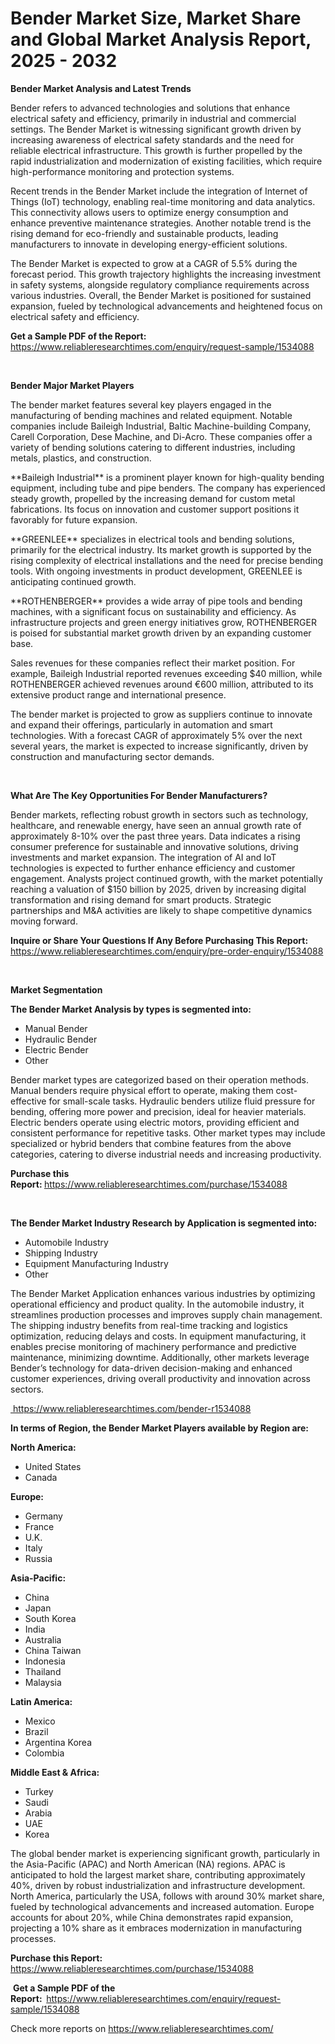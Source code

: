 <p><h1>Bender Market Size, Market Share and Global Market Analysis Report, 2025 - 2032</h1></p><p><strong>Bender Market Analysis and Latest Trends</strong></p>
<p><p>Bender refers to advanced technologies and solutions that enhance electrical safety and efficiency, primarily in industrial and commercial settings. The Bender Market is witnessing significant growth driven by increasing awareness of electrical safety standards and the need for reliable electrical infrastructure. This growth is further propelled by the rapid industrialization and modernization of existing facilities, which require high-performance monitoring and protection systems.</p><p>Recent trends in the Bender Market include the integration of Internet of Things (IoT) technology, enabling real-time monitoring and data analytics. This connectivity allows users to optimize energy consumption and enhance preventive maintenance strategies. Another notable trend is the rising demand for eco-friendly and sustainable products, leading manufacturers to innovate in developing energy-efficient solutions.</p><p>The Bender Market is expected to grow at a CAGR of 5.5% during the forecast period. This growth trajectory highlights the increasing investment in safety systems, alongside regulatory compliance requirements across various industries. Overall, the Bender Market is positioned for sustained expansion, fueled by technological advancements and heightened focus on electrical safety and efficiency.</p></p>
<p><strong>Get a Sample PDF of the Report:&nbsp;</strong> <a href="https://www.reliableresearchtimes.com/enquiry/request-sample/1534088?utm_campaign=3219&utm_medium=2&utm_source=Github&utm_content=ia&utm_term=08042025&utm_id=bender">https://www.reliableresearchtimes.com/enquiry/request-sample/1534088</a></p>
<p>&nbsp;</p>
<p><strong>Bender Major Market Players</strong></p>
<p><p>The bender market features several key players engaged in the manufacturing of bending machines and related equipment. Notable companies include Baileigh Industrial, Baltic Machine-building Company, Carell Corporation, Dese Machine, and Di-Acro. These companies offer a variety of bending solutions catering to different industries, including metals, plastics, and construction.</p><p>**Baileigh Industrial** is a prominent player known for high-quality bending equipment, including tube and pipe benders. The company has experienced steady growth, propelled by the increasing demand for custom metal fabrications. Its focus on innovation and customer support positions it favorably for future expansion.</p><p>**GREENLEE** specializes in electrical tools and bending solutions, primarily for the electrical industry. Its market growth is supported by the rising complexity of electrical installations and the need for precise bending tools. With ongoing investments in product development, GREENLEE is anticipating continued growth.</p><p>**ROTHENBERGER** provides a wide array of pipe tools and bending machines, with a significant focus on sustainability and efficiency. As infrastructure projects and green energy initiatives grow, ROTHENBERGER is poised for substantial market growth driven by an expanding customer base.</p><p>Sales revenues for these companies reflect their market position. For example, Baileigh Industrial reported revenues exceeding $40 million, while ROTHENBERGER achieved revenues around €600 million, attributed to its extensive product range and international presence. </p><p>The bender market is projected to grow as suppliers continue to innovate and expand their offerings, particularly in automation and smart technologies. With a forecast CAGR of approximately 5% over the next several years, the market is expected to increase significantly, driven by construction and manufacturing sector demands.</p></p>
<p>&nbsp;</p>
<p><strong>What Are The Key Opportunities For Bender Manufacturers?</strong></p>
<p><p>Bender markets, reflecting robust growth in sectors such as technology, healthcare, and renewable energy, have seen an annual growth rate of approximately 8-10% over the past three years. Data indicates a rising consumer preference for sustainable and innovative solutions, driving investments and market expansion. The integration of AI and IoT technologies is expected to further enhance efficiency and customer engagement. Analysts project continued growth, with the market potentially reaching a valuation of $150 billion by 2025, driven by increasing digital transformation and rising demand for smart products. Strategic partnerships and M&A activities are likely to shape competitive dynamics moving forward.</p></p>
<p><strong>Inquire or Share Your Questions If Any Before Purchasing This Report:</strong> <a href="https://www.reliableresearchtimes.com/enquiry/pre-order-enquiry/1534088?utm_campaign=3219&utm_medium=2&utm_source=Github&utm_content=ia&utm_term=08042025&utm_id=bender">https://www.reliableresearchtimes.com/enquiry/pre-order-enquiry/1534088</a></p>
<p>&nbsp;</p>
<p><strong>Market Segmentation</strong></p>
<p><strong>The Bender Market Analysis by types is segmented into:</strong></p>
<p><ul><li>Manual Bender</li><li>Hydraulic Bender</li><li>Electric Bender</li><li>Other</li></ul></p>
<p><p>Bender market types are categorized based on their operation methods. Manual benders require physical effort to operate, making them cost-effective for small-scale tasks. Hydraulic benders utilize fluid pressure for bending, offering more power and precision, ideal for heavier materials. Electric benders operate using electric motors, providing efficient and consistent performance for repetitive tasks. Other market types may include specialized or hybrid benders that combine features from the above categories, catering to diverse industrial needs and increasing productivity.</p></p>
<p><strong>Purchase this Report:&nbsp;</strong><a href="https://www.reliableresearchtimes.com/purchase/1534088?utm_campaign=3219&utm_medium=2&utm_source=Github&utm_content=ia&utm_term=08042025&utm_id=bender">https://www.reliableresearchtimes.com/purchase/1534088</a></p>
<p>&nbsp;</p>
<p><strong>The Bender Market Industry Research by Application is segmented into:</strong></p>
<p><ul><li>Automobile Industry</li><li>Shipping Industry</li><li>Equipment Manufacturing Industry</li><li>Other</li></ul></p>
<p><p>The Bender Market Application enhances various industries by optimizing operational efficiency and product quality. In the automobile industry, it streamlines production processes and improves supply chain management. The shipping industry benefits from real-time tracking and logistics optimization, reducing delays and costs. In equipment manufacturing, it enables precise monitoring of machinery performance and predictive maintenance, minimizing downtime. Additionally, other markets leverage Bender’s technology for data-driven decision-making and enhanced customer experiences, driving overall productivity and innovation across sectors.</p></p>
<p><a href="https://www.reliableresearchtimes.com/bender-r1534088?utm_campaign=3219&utm_medium=2&utm_source=Github&utm_content=ia&utm_term=08042025&utm_id=bender">&nbsp;https://www.reliableresearchtimes.com/bender-r1534088</a></p>
<p><strong>In terms of Region, the Bender Market Players available by Region are:</strong></p>
<p>
    <p> <strong> North America: </strong>
        <ul>
            <li>United States</li>
            <li>Canada</li>
        </ul>
        </p> 
    <p> <strong> Europe: </strong>
        <ul>
            <li>Germany</li>
            <li>France</li>
            <li>U.K.</li>
            <li>Italy</li>
            <li>Russia</li>
        </ul>
        </p> 
    <p> <strong> Asia-Pacific: </strong>
        <ul>
            <li>China</li>
            <li>Japan</li>
            <li>South Korea</li>
            <li>India</li>
            <li>Australia</li>
            <li>China Taiwan</li>
            <li>Indonesia</li>
            <li>Thailand</li>
            <li>Malaysia</li>
        </ul>
        </p> 
    <p> <strong> Latin America: </strong>
        <ul>
            <li>Mexico</li>
            <li>Brazil</li>
            <li>Argentina Korea</li>
            <li>Colombia</li>
        </ul>
        </p> 
    <p> <strong> Middle East & Africa: </strong>
        <ul>
            <li>Turkey</li>
            <li>Saudi</li>
            <li>Arabia</li>
            <li>UAE</li>
            <li>Korea</li>
        </ul>
    </p>
    </p>
<p><p>The global bender market is experiencing significant growth, particularly in the Asia-Pacific (APAC) and North American (NA) regions. APAC is anticipated to hold the largest market share, contributing approximately 40%, driven by robust industrialization and infrastructure development. North America, particularly the USA, follows with around 30% market share, fueled by technological advancements and increased automation. Europe accounts for about 20%, while China demonstrates rapid expansion, projecting a 10% share as it embraces modernization in manufacturing processes.</p></p>
<p><strong>Purchase this Report: </strong><a href="https://www.reliableresearchtimes.com/purchase/1534088?utm_campaign=3219&utm_medium=2&utm_source=Github&utm_content=ia&utm_term=08042025&utm_id=bender">https://www.reliableresearchtimes.com/purchase/1534088</a></p>
<p>&nbsp;<strong>Get a Sample PDF of the Report:&nbsp;&nbsp;</strong><a href="https://www.reliableresearchtimes.com/enquiry/request-sample/1534088?utm_campaign=3219&utm_medium=2&utm_source=Github&utm_content=ia&utm_term=08042025&utm_id=bender">https://www.reliableresearchtimes.com/enquiry/request-sample/1534088</a></p>
<p><strong></strong></p>
<p>Check more reports on <a href="https://www.reliableresearchtimes.com/?utm_campaign=3219&utm_medium=2&utm_source=Github&utm_content=ia&utm_term=08042025&utm_id=bender">https://www.reliableresearchtimes.com/</a></p>